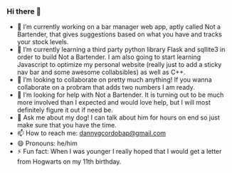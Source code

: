 ### Hi there 👋

<!--
**dannygcordobap/dannygcordobap** is a ✨ _special_ ✨ repository because its `README.md` (this file) appears on your GitHub profile.

Here are some ideas to get you started:

- 🔭 I’m currently working on a bar manager web app, aptly called Not a Bartender, that gives suggestions based on what you have and tracks your stock levels.
- 🌱 I’m currently learning a third party python library Flask and sqllite3 in order to build Not a Bartender. I am also going to start learning Javascript to optimize my personal website (really just to add a sticky nav bar and some awesome collabsibles) as well as C++.
- 👯 I’m looking to collaborate on pretty much anything! If you wanna collaborate on a probram that adds two numbers I am ready.
- 🤔 I’m looking for help with Not a Bartender. It is turning out to be much more involved than I expected and would love help, but I will most definitely figure it out if need be.
- 💬 Ask me about my dog! I can talk about him for hours on end so just make sure that you have the time.
- 📫 How to reach me: dannygcordobap@gmail.com
- 😄 Pronouns: he/him
- ⚡ Fun fact: When I was younger I really hoped that I would get a letter from Hogwarts on my 11th birthday.
-->

- 🔭 I’m currently working on a bar manager web app, aptly called Not a Bartender, that gives suggestions based on what you have and tracks your stock levels.
- 🌱 I’m currently learning a third party python library Flask and sqllite3 in order to build Not a Bartender. I am also going to start learning Javascript to optimize my personal website (really just to add a sticky nav bar and some awesome collabsibles) as well as C++.
- 👯 I’m looking to collaborate on pretty much anything! If you wanna collaborate on a probram that adds two numbers I am ready.
- 🤔 I’m looking for help with Not a Bartender. It is turning out to be much more involved than I expected and would love help, but I will most definitely figure it out if need be.
- 💬 Ask me about my dog! I can talk about him for hours on end so just make sure that you have the time.
- 📫 How to reach me: dannygcordobap@gmail.com
- 😄 Pronouns: he/him
- ⚡ Fun fact: When I was younger I really hoped that I would get a letter from Hogwarts on my 11th birthday.
